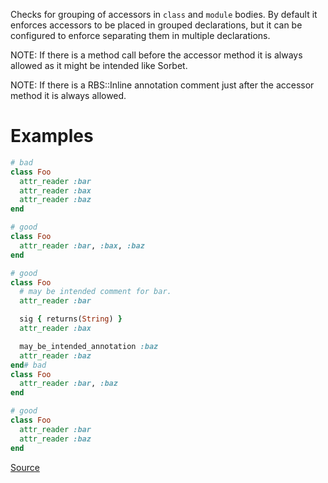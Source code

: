 
Checks for grouping of accessors in `class` and `module` bodies.
By default it enforces accessors to be placed in grouped declarations,
but it can be configured to enforce separating them in multiple declarations.

NOTE: If there is a method call before the accessor method it is always allowed
as it might be intended like Sorbet.

NOTE: If there is a RBS::Inline annotation comment just after the accessor method
it is always allowed.

# Examples

```ruby
# bad
class Foo
  attr_reader :bar
  attr_reader :bax
  attr_reader :baz
end

# good
class Foo
  attr_reader :bar, :bax, :baz
end

# good
class Foo
  # may be intended comment for bar.
  attr_reader :bar

  sig { returns(String) }
  attr_reader :bax

  may_be_intended_annotation :baz
  attr_reader :baz
end# bad
class Foo
  attr_reader :bar, :baz
end

# good
class Foo
  attr_reader :bar
  attr_reader :baz
end
```

[Source](http://www.rubydoc.info/gems/rubocop/RuboCop/Cop/Style/AccessorGrouping)